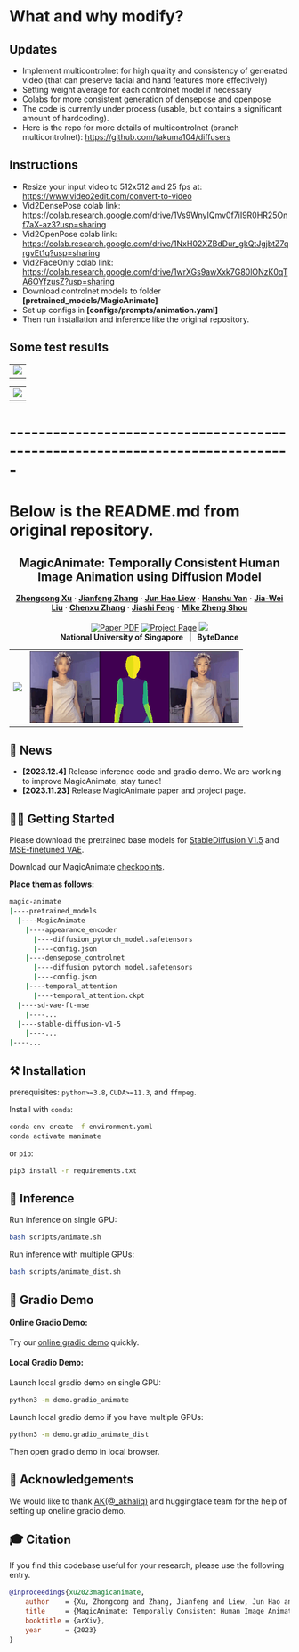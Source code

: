 <!-- # magic-edit.github.io -->
# What and why modify?
## Updates
- Implement multicontrolnet for high quality and consistency of generated video (that can preserve facial and hand features more effectively)
- Setting weight average for each controlnet model if necessary
- Colabs for more consistent generation of densepose and openpose
- The code is currently under process (usable, but contains a significant amount of hardcoding).
- Here is the repo for more details of multicontrolnet (branch multicontrolnet): https://github.com/takuma104/diffusers
## Instructions
- Resize your input video to 512x512 and 25 fps at: https://www.video2edit.com/convert-to-video
- Vid2DensePose colab link: https://colab.research.google.com/drive/1Vs9WnyIQmv0f7iI9R0HR25Onf7aX-az3?usp=sharing
- Vid2OpenPose colab link: https://colab.research.google.com/drive/1NxH02XZBdDur_gkQtJgjbtZ7qrgvEt1q?usp=sharing
- Vid2FaceOnly colab link: https://colab.research.google.com/drive/1wrXGs9awXxk7G80lONzK0qTA6OYfzusZ?usp=sharing
- Download controlnet models to folder **[pretrained_models/MagicAnimate]**
- Set up configs in **[configs/prompts/animation.yaml]**
- Then run installation and inference like the original repository.

## Some test results
<table align="center">
  <tr>
  <td>
    <img src="assets/teaser/demopng">
  </td>
  </tr>
</table>
<table align="center">
  <tr>
  <td>
    <img src="assets/teaser/densepose0875_openpose_0125.gif">
  </td>
  </tr>
</table>

# -----------------------------------------------------------------------------

# Below is the README.md from original repository.
<p align="center">

  <h2 align="center">MagicAnimate: Temporally Consistent Human Image Animation using Diffusion Model</h2>
  <p align="center">
    <a href="https://scholar.google.com/citations?user=-4iADzMAAAAJ&hl=en"><strong>Zhongcong Xu</strong></a>
    ·
    <a href="http://jeff95.me/"><strong>Jianfeng Zhang</strong></a>
    ·
    <a href="https://scholar.google.com.sg/citations?user=8gm-CYYAAAAJ&hl=en"><strong>Jun Hao Liew</strong></a>
    ·
    <a href="https://hanshuyan.github.io/"><strong>Hanshu Yan</strong></a>
    ·
    <a href="https://scholar.google.com/citations?user=stQQf7wAAAAJ&hl=en"><strong>Jia-Wei Liu</strong></a>
    ·
    <a href="https://zhangchenxu528.github.io/"><strong>Chenxu Zhang</strong></a>
    ·
    <a href="https://sites.google.com/site/jshfeng/home"><strong>Jiashi Feng</strong></a>
    ·
    <a href="https://sites.google.com/view/showlab"><strong>Mike Zheng Shou</strong></a>
    <br>
    <br>
        <a href="https://arxiv.org/abs/2311.16498"><img src='https://img.shields.io/badge/arXiv-MagicAnimate-red' alt='Paper PDF'></a>
        <a href='https://showlab.github.io/magicanimate'><img src='https://img.shields.io/badge/Project_Page-MagicAnimate-green' alt='Project Page'></a>
        <a href='https://huggingface.co/spaces/zcxu-eric/magicanimate'><img src='https://img.shields.io/badge/%F0%9F%A4%97%20Hugging%20Face-Spaces-blue'></a>
    <br>
    <b>National University of Singapore &nbsp; | &nbsp;  ByteDance</b>
  </p>
  
  <table align="center">
    <tr>
    <td>
      <img src="assets/teaser/t4.gif">
    </td>
    <td>
      <img src="assets/teaser/t2.gif">
    </td>
    </tr>
  </table>

## 📢 News
* **[2023.12.4]** Release inference code and gradio demo. We are working to improve MagicAnimate, stay tuned!
* **[2023.11.23]** Release MagicAnimate paper and project page.

## 🏃‍♂️ Getting Started
Please download the pretrained base models for [StableDiffusion V1.5](https://huggingface.co/runwayml/stable-diffusion-v1-5) and [MSE-finetuned VAE](https://huggingface.co/stabilityai/sd-vae-ft-mse).

Download our MagicAnimate [checkpoints](https://huggingface.co/zcxu-eric/MagicAnimate).

**Place them as follows:**
```bash
magic-animate
|----pretrained_models
  |----MagicAnimate
    |----appearance_encoder
      |----diffusion_pytorch_model.safetensors
      |----config.json
    |----densepose_controlnet
      |----diffusion_pytorch_model.safetensors
      |----config.json
    |----temporal_attention
      |----temporal_attention.ckpt
  |----sd-vae-ft-mse
    |----...
  |----stable-diffusion-v1-5
    |----...
|----...
```

## ⚒️ Installation
prerequisites: `python>=3.8`, `CUDA>=11.3`, and `ffmpeg`.

Install with `conda`: 
```bash
conda env create -f environment.yaml
conda activate manimate
```
or `pip`:
```bash
pip3 install -r requirements.txt
```

## 💃 Inference
Run inference on single GPU:
```bash
bash scripts/animate.sh
```
Run inference with multiple GPUs:
```bash
bash scripts/animate_dist.sh
```

## 🎨 Gradio Demo 

#### Online Gradio Demo:
Try our [online gradio demo](https://huggingface.co/spaces/zcxu-eric/magicanimate) quickly.

#### Local Gradio Demo:
Launch local gradio demo on single GPU:
```bash
python3 -m demo.gradio_animate
```
Launch local gradio demo if you have multiple GPUs:
```bash
python3 -m demo.gradio_animate_dist
```
Then open gradio demo in local browser.

## 🙏 Acknowledgements
We would like to thank [AK(@_akhaliq)](https://twitter.com/_akhaliq?lang=en) and huggingface team for the help of setting up oneline gradio demo.

## 🎓 Citation
If you find this codebase useful for your research, please use the following entry.
```BibTeX
@inproceedings{xu2023magicanimate,
    author    = {Xu, Zhongcong and Zhang, Jianfeng and Liew, Jun Hao and Yan, Hanshu and Liu, Jia-Wei and Zhang, Chenxu and Feng, Jiashi and Shou, Mike Zheng},
    title     = {MagicAnimate: Temporally Consistent Human Image Animation using Diffusion Model},
    booktitle = {arXiv},
    year      = {2023}
}
```

